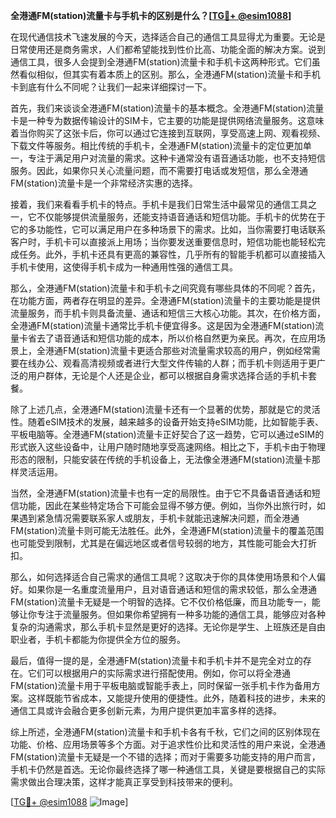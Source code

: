 **全港通FM(station)流量卡与手机卡的区别是什么？[[TG💪+ @esim1088](https://t.me/s/esim1088)]**

在现代通信技术飞速发展的今天，选择适合自己的通信工具显得尤为重要。无论是日常使用还是商务需求，人们都希望能找到性价比高、功能全面的解决方案。说到通信工具，很多人会提到全港通FM(station)流量卡和手机卡这两种形式。它们虽然看似相似，但其实有着本质上的区别。那么，全港通FM(station)流量卡和手机卡到底有什么不同呢？让我们一起来详细探讨一下。

首先，我们来谈谈全港通FM(station)流量卡的基本概念。全港通FM(station)流量卡是一种专为数据传输设计的SIM卡，它主要的功能是提供网络流量服务。这意味着当你购买了这张卡后，你可以通过它连接到互联网，享受高速上网、观看视频、下载文件等服务。相比传统的手机卡，全港通FM(station)流量卡的定位更加单一，专注于满足用户对流量的需求。这种卡通常没有语音通话功能，也不支持短信服务。因此，如果你只关心流量问题，而不需要打电话或发短信，那么全港通FM(station)流量卡是一个非常经济实惠的选择。

接着，我们来看看手机卡的特点。手机卡是我们日常生活中最常见的通信工具之一，它不仅能够提供流量服务，还能支持语音通话和短信功能。手机卡的优势在于它的多功能性，它可以满足用户在多种场景下的需求。比如，当你需要打电话联系客户时，手机卡可以直接派上用场；当你要发送重要信息时，短信功能也能轻松完成任务。此外，手机卡还具有更高的兼容性，几乎所有的智能手机都可以直接插入手机卡使用，这使得手机卡成为一种通用性强的通信工具。

那么，全港通FM(station)流量卡和手机卡之间究竟有哪些具体的不同呢？首先，在功能方面，两者存在明显的差异。全港通FM(station)流量卡的主要功能是提供流量服务，而手机卡则具备流量、通话和短信三大核心功能。其次，在价格方面，全港通FM(station)流量卡通常比手机卡便宜得多。这是因为全港通FM(station)流量卡省去了语音通话和短信功能的成本，所以价格自然更为亲民。再次，在应用场景上，全港通FM(station)流量卡更适合那些对流量需求较高的用户，例如经常需要在线办公、观看高清视频或者进行大型文件传输的人群；而手机卡则适用于更广泛的用户群体，无论是个人还是企业，都可以根据自身需求选择合适的手机卡套餐。

除了上述几点，全港通FM(station)流量卡还有一个显著的优势，那就是它的灵活性。随着eSIM技术的发展，越来越多的设备开始支持eSIM功能，比如智能手表、平板电脑等。全港通FM(station)流量卡正好契合了这一趋势，它可以通过eSIM的形式嵌入这些设备中，让用户随时随地享受高速网络。相比之下，手机卡由于物理形态的限制，只能安装在传统的手机设备上，无法像全港通FM(station)流量卡那样灵活运用。

当然，全港通FM(station)流量卡也有一定的局限性。由于它不具备语音通话和短信功能，因此在某些特定场合下可能会显得不够方便。例如，当你外出旅行时，如果遇到紧急情况需要联系家人或朋友，手机卡就能迅速解决问题，而全港通FM(station)流量卡则可能无法胜任。此外，全港通FM(station)流量卡的覆盖范围也可能受到限制，尤其是在偏远地区或者信号较弱的地方，其性能可能会大打折扣。

那么，如何选择适合自己需求的通信工具呢？这取决于你的具体使用场景和个人偏好。如果你是一名重度流量用户，且对语音通话和短信的需求较低，那么全港通FM(station)流量卡无疑是一个明智的选择。它不仅价格低廉，而且功能专一，能够让你专注于流量服务。但如果你希望拥有一种多功能的通信工具，能够应对各种复杂的沟通需求，那么手机卡显然是更好的选择。无论你是学生、上班族还是自由职业者，手机卡都能为你提供全方位的服务。

最后，值得一提的是，全港通FM(station)流量卡和手机卡并不是完全对立的存在。它们可以根据用户的实际需求进行搭配使用。例如，你可以将全港通FM(station)流量卡用于平板电脑或智能手表上，同时保留一张手机卡作为备用方案。这样既能节省成本，又能提升使用的便捷性。此外，随着科技的进步，未来的通信工具或许会融合更多创新元素，为用户提供更加丰富多样的选择。

综上所述，全港通FM(station)流量卡和手机卡各有千秋，它们之间的区别体现在功能、价格、应用场景等多个方面。对于追求性价比和灵活性的用户来说，全港通FM(station)流量卡无疑是一个不错的选择；而对于需要多功能支持的用户而言，手机卡仍然是首选。无论你最终选择了哪一种通信工具，关键是要根据自己的实际需求做出合理决策，这样才能真正享受到科技带来的便利。

[[TG💪+ @esim1088](https://t.me/s/esim1088) ![Image](https://i.postimg.cc/4NQfJmqS/Snipaste-2025-05-13-00-14-12.png)]